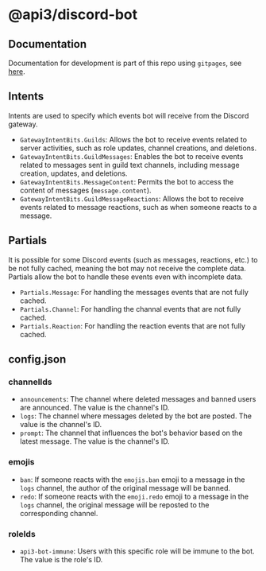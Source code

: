 # @api3/discord-bot

## Documentation

Documentation for development is part of this repo using `gitpages`, see [here](https://api3dao.github.io/api3-discord-bot/).

## Intents

Intents are used to specify which events bot will receive from the Discord gateway.

- `GatewayIntentBits.Guilds`: Allows the bot to receive events related to server activities, such as role updates, channel creations, and deletions.
- `GatewayIntentBits.GuildMessages`: Enables the bot to receive events related to messages sent in guild text channels, including message creation, updates, and deletions.
- `GatewayIntentBits.MessageContent`: Permits the bot to access the content of messages (`message.content`).
- `GatewayIntentBits.GuildMessageReactions`: Allows the bot to receive events related to message reactions, such as when someone reacts to a message.

## Partials

It is possible for some Discord events (such as messages, reactions, etc.) to be not fully cached, meaning the bot may not receive the complete data.
Partials allow the bot to handle these events even with incomplete data.

- `Partials.Message`: For handling the messages events that are not fully cached.
- `Partials.Channel`: For handling the channal events that are not fully cached.
- `Partials.Reaction`: For handling the reaction events that are not fully cached.

## config.json

### channelIds

- `announcements`: The channel where deleted messages and banned users are announced.
  The value is the channel's ID.
- `logs`: The channel where messages deleted by the bot are posted.
  The value is the channel's ID.
- `prompt`: The channel that influences the bot's behavior based on the latest message.
  The value is the channel's ID.

### emojis

- `ban`: If someone reacts with the `emojis.ban` emoji to a message in the `logs` channel, the author of the original message will be banned.
- `redo`: If someone reacts with the `emoji.redo` emoji to a message in the `logs` channel, the original message will be reposted to the corresponding channel.

### roleIds

- `api3-bot-immune`: Users with this specific role will be immune to the bot. The value is the role's ID.
